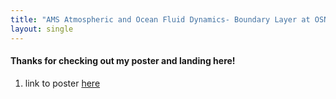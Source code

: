 ```yaml
---
title: "AMS Atmospheric and Ocean Fluid Dynamics- Boundary Layer at OSNAP studies"
layout: single
---
```


#### Thanks for checking out my poster and landing here!

1. link to poster [here](/Poster.pdf)
